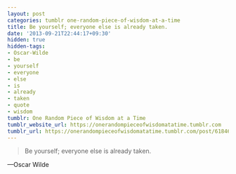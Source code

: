 ```yaml
---
layout: post
categories: tumblr one-random-piece-of-wisdom-at-a-time
title: Be yourself; everyone else is already taken.
date: '2013-09-21T22:44:17+09:30'
hidden: true
hidden-tags:
- Oscar-Wilde
- be
- yourself
- everyone
- else
- is
- already
- taken
- quote
- wisdom
tumblr: One Random Piece of Wisdom at a Time
tumblr_website_url: https://onerandompieceofwisdomatatime.tumblr.com
tumblr_url: https://onerandompieceofwisdomatatime.tumblr.com/post/61846273329/be-yourself-everyone-else-is-already-taken
---
```

> Be yourself; everyone else is already taken.

—Oscar Wilde
